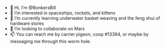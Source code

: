 - 👋 Hi, I’m @BonkersBill
- 👀 I’m interested in spaceships, rockets, and kittens
- 🌱 I’m currently learning underwater basket weaving and the feng shui of hardware stores
- 💞️ I’m looking to collaborate on Mars
- 📫 You can reach me by carrier pigeon, coop #13394, or maybe by messaging me through this worm hole.

